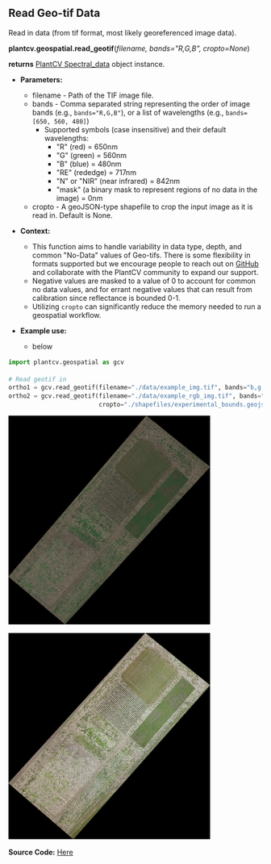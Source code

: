 ## Read Geo-tif Data

Read in data (from tif format, most likely georeferenced image data). 

**plantcv.geospatial.read_geotif**(*filename, bands="R,G,B", cropto=None*)

**returns** [PlantCV Spectral_data](https://plantcv.readthedocs.io/en/latest/Spectral_data/) object instance.

- **Parameters:**
    - filename - Path of the TIF image file.
    - bands - Comma separated string representing the order of image bands (e.g., `bands="R,G,B"`), or a list of wavelengths (e.g., `bands=[650, 560, 480]`)
        - Supported symbols (case insensitive) and their default wavelengths: 
            - "R" (red) = 650nm
            - "G" (green) = 560nm
            - "B" (blue) = 480nm
            - "RE" (rededge) = 717nm
            - "N" or "NIR" (near infrared) = 842nm
            - "mask" (a binary mask to represent regions of no data in the image) = 0nm
    - cropto - A geoJSON-type shapefile to crop the input image as it is read in. Default is None. 

- **Context:**
    - This function aims to handle variability in data type, depth, and common "No-Data" values of Geo-tifs. There is some flexibility in formats supported but we encourage people to reach out on [GitHub](https://github.com/danforthcenter/plantcv-geospatial/issues) and collaborate with the PlantCV community to expand our support.
    - Negative values are masked to a value of 0 to account for common no data values, and for errant negative values that can result from calibration since reflectance is bounded 0-1.
    - Utilizing `cropto` can significantly reduce the memory needed to run a geospatial workflow. 

- **Example use:**
    - below

```python
import plantcv.geospatial as gcv

# Read geotif in
ortho1 = gcv.read_geotif(filename="./data/example_img.tif", bands="b,g,r,RE,NIR")
ortho2 = gcv.read_geotif(filename="./data/example_rgb_img.tif", bands="R,G,B,mask",
                         cropto="./shapefiles/experimental_bounds.geojson)

```

![Screenshot](documentation_images/multispec_pseudo_rgb.png)

![Screenshot](documentation_images/rgb.png)

**Source Code:** [Here](https://github.com/danforthcenter/plantcv-geospatial/blob/main/plantcv/geospatial/read_geotif.py)
